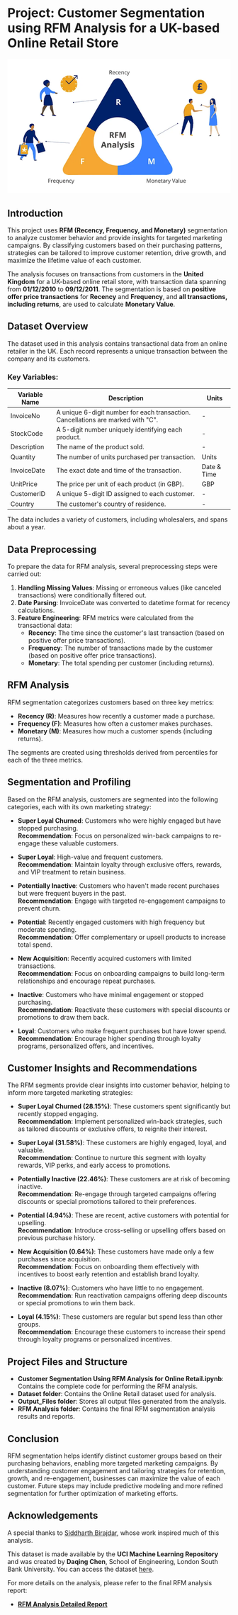 # Project: Customer Segmentation using RFM Analysis for a UK-based Online Retail Store

![RFM Segmentation Image](./Temp_Photos/RFM_Image.png)

## Introduction

This project uses **RFM (Recency, Frequency, and Monetary)** segmentation to analyze customer behavior and provide insights for targeted marketing campaigns. By classifying customers based on their purchasing patterns, strategies can be tailored to improve customer retention, drive growth, and maximize the lifetime value of each customer.

The analysis focuses on transactions from customers in the **United Kingdom** for a UK-based online retail store, with transaction data spanning from **01/12/2010** to **09/12/2011**. The segmentation is based on **positive offer price transactions** for **Recency** and **Frequency**, and **all transactions, including returns**, are used to calculate **Monetary Value**.

## Dataset Overview

The dataset used in this analysis contains transactional data from an online retailer in the UK. Each record represents a unique transaction between the company and its customers.

### Key Variables:

| Variable Name  | Description                                          | Units       |
|----------------|------------------------------------------------------|-------------|
| InvoiceNo      | A unique 6-digit number for each transaction. Cancellations are marked with "C". | -           |
| StockCode      | A 5-digit number uniquely identifying each product.  | -           |
| Description    | The name of the product sold.                        | -           |
| Quantity       | The number of units purchased per transaction.       | Units       |
| InvoiceDate    | The exact date and time of the transaction.          | Date & Time |
| UnitPrice      | The price per unit of each product (in GBP).         | GBP         |
| CustomerID     | A unique 5-digit ID assigned to each customer.       | -           |
| Country        | The customer's country of residence.                | -           |

The data includes a variety of customers, including wholesalers, and spans about a year.

## Data Preprocessing

To prepare the data for RFM analysis, several preprocessing steps were carried out:

1. **Handling Missing Values**: Missing or erroneous values (like canceled transactions) were conditionally filtered out.
2. **Date Parsing**: InvoiceDate was converted to datetime format for recency calculations.
3. **Feature Engineering**: RFM metrics were calculated from the transactional data:
   - **Recency**: The time since the customer's last transaction (based on positive offer price transactions).
   - **Frequency**: The number of transactions made by the customer (based on positive offer price transactions).
   - **Monetary**: The total spending per customer (including returns).

## RFM Analysis

RFM segmentation categorizes customers based on three key metrics:

- **Recency (R)**: Measures how recently a customer made a purchase.
- **Frequency (F)**: Measures how often a customer makes purchases.
- **Monetary (M)**: Measures how much a customer spends (including returns).

The segments are created using thresholds derived from percentiles for each of the three metrics.

## Segmentation and Profiling

Based on the RFM analysis, customers are segmented into the following categories, each with its own marketing strategy:

- **Super Loyal Churned**: Customers who were highly engaged but have stopped purchasing.  
  **Recommendation**: Focus on personalized win-back campaigns to re-engage these valuable customers.

- **Super Loyal**: High-value and frequent customers.  
  **Recommendation**: Maintain loyalty through exclusive offers, rewards, and VIP treatment to retain business.

- **Potentially Inactive**: Customers who haven't made recent purchases but were frequent buyers in the past.  
  **Recommendation**: Engage with targeted re-engagement campaigns to prevent churn.

- **Potential**: Recently engaged customers with high frequency but moderate spending.  
  **Recommendation**: Offer complementary or upsell products to increase total spend.

- **New Acquisition**: Recently acquired customers with limited transactions.  
  **Recommendation**: Focus on onboarding campaigns to build long-term relationships and encourage repeat purchases.

- **Inactive**: Customers who have minimal engagement or stopped purchasing.  
  **Recommendation**: Reactivate these customers with special discounts or promotions to draw them back.

- **Loyal**: Customers who make frequent purchases but have lower spend.  
  **Recommendation**: Encourage higher spending through loyalty programs, personalized offers, and incentives.

## Customer Insights and Recommendations

The RFM segments provide clear insights into customer behavior, helping to inform more targeted marketing strategies:

- **Super Loyal Churned (28.15%)**: These customers spent significantly but recently stopped engaging.  
  **Recommendation**: Implement personalized win-back strategies, such as tailored discounts or exclusive offers, to reignite their interest.

- **Super Loyal (31.58%)**: These customers are highly engaged, loyal, and valuable.  
  **Recommendation**: Continue to nurture this segment with loyalty rewards, VIP perks, and early access to promotions.

- **Potentially Inactive (22.46%)**: These customers are at risk of becoming inactive.  
  **Recommendation**: Re-engage through targeted campaigns offering discounts or special promotions tailored to their preferences.

- **Potential (4.94%)**: These are recent, active customers with potential for upselling.  
  **Recommendation**: Introduce cross-selling or upselling offers based on previous purchase history.

- **New Acquisition (0.64%)**: These customers have made only a few purchases since acquisition.  
  **Recommendation**: Focus on onboarding them effectively with incentives to boost early retention and establish brand loyalty.

- **Inactive (8.07%)**: Customers who have little to no engagement.  
  **Recommendation**: Run reactivation campaigns offering deep discounts or special promotions to win them back.

- **Loyal (4.15%)**: These customers are regular but spend less than other groups.  
  **Recommendation**: Encourage these customers to increase their spend through loyalty programs or personalized incentives.

## Project Files and Structure

- **Customer Segmentation Using RFM Analysis for Online Retail.ipynb**: Contains the complete code for performing the RFM analysis.
- **Dataset folder**: Contains the Online Retail dataset used for analysis.
- **Output_Files folder**: Stores all output files generated from the analysis.
- **RFM Analysis folder**: Contains the final RFM segmentation analysis results and reports.

## Conclusion

RFM segmentation helps identify distinct customer groups based on their purchasing behaviors, enabling more targeted marketing campaigns. By understanding customer engagement and tailoring strategies for retention, growth, and re-engagement, businesses can maximize the value of each customer. Future steps may include predictive modeling and more refined segmentation for further optimization of marketing efforts.

## Acknowledgements

A special thanks to [Siddharth Birajdar](https://in.linkedin.com/in/siddharth-birajdar), whose work inspired much of this analysis.

This dataset is made available by the **UCI Machine Learning Repository** and was created by **Daqing Chen**, School of Engineering, London South Bank University. You can access the dataset [here](https://archive.ics.uci.edu/dataset/352/online+retail).

For more details on the analysis, please refer to the final RFM analysis report:

- **[RFM Analysis Detailed Report](./RFM_Analysis/RFM_Segmentation_Analysis_UKRetailOnline.xlsx)**
